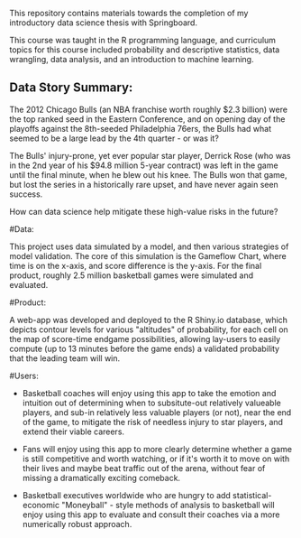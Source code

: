 This repository contains materials towards the completion of my introductory data science thesis with Springboard. 

This course was taught in the R programming language, and curriculum topics for this course included probability and descriptive statistics, data wrangling, data analysis, and an introduction to machine learning. 

<h2>Data Story Summary:</h2>

The 2012 Chicago Bulls (an NBA franchise worth roughly $2.3 billion) were the top ranked seed in the Eastern Conference, and on opening day of the playoffs against the 8th-seeded Philadelphia 76ers, the Bulls had what seemed to be a large lead by the 4th quarter - or was it? 

The Bulls' injury-prone, yet ever popular star player, Derrick Rose (who was in the 2nd year of his $94.8 million 5-year contract) was left in the game until the final minute, when he blew out his knee. The Bulls won that game, but lost the series in a historically rare upset, and have never again seen success. 

How can data science help mitigate these high-value risks in the future? 

#Data: 

This project uses data simulated by a model, and then various strategies of model validation. The core of this simulation is the Gameflow Chart, where time is on the x-axis, and score difference is the y-axis. For the final product, roughly 2.5 million basketball games were simulated and evaluated.

#Product: 

A web-app was developed and deployed to the R Shiny.io database, which depicts contour levels for various "altitudes" of probability, for each cell on the map of score-time endgame possibilities, allowing lay-users to easily compute (up to 13 minutes before the game ends) a validated probability that the leading team will win. 

#Users: 

- Basketball coaches will enjoy using this app to take the emotion and intuition out of determining when to subsitute-out relatively valueable players, and sub-in relatively less valuable players (or not), near the end of the game, to mitigate the risk of needless injury to star players, and extend their viable careers. 

- Fans will enjoy using this app to more clearly determine whether a game is still competitive and worth watching, or if it's worth it to move on with their lives and maybe beat traffic out of the arena, without fear of missing a dramatically exciting comeback. 

- Basketball executives worldwide who are hungry to add statistical-economic "Moneyball" - style methods of analysis to basketball will enjoy using this app to evaluate and consult their coaches via a more numerically robust approach. 
